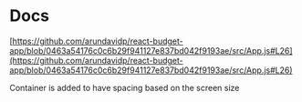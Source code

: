 # Docs

[https://github.com/arundavidp/react-budget-app/blob/0463a54176c0c6b29f941127e837bd042f9193ae/src/App.js#L26](https://github.com/arundavidp/react-budget-app/blob/0463a54176c0c6b29f941127e837bd042f9193ae/src/App.js#L26)

Container is added to have spacing based on the screen size

